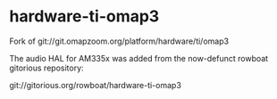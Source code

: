 # hardware-ti-omap3
Fork of git://git.omapzoom.org/platform/hardware/ti/omap3 

The audio HAL for AM335x was added from the now-defunct rowboat gitorious repository:

git://gitorious.org/rowboat/hardware-ti-omap3
